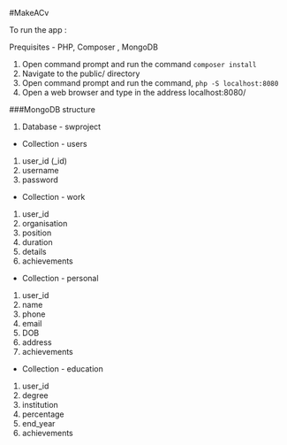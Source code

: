 #MakeACv

To run the app :

Prequisites - PHP, Composer , MongoDB

1. Open command prompt and run the command `composer install`
2. Navigate to the public/ directory
3. Open command prompt and run the command, `php -S localhost:8080`	
4. Open a web browser and type in the address localhost:8080/

###MongoDB structure

1. Database - swproject

 * Collection - users
  1. user_id (_id)
  2. username
  3. password
  
 * Collection - work
  1. user_id
  2. organisation
  3. position
  4. duration
  5. details
  6. achievements
 
 * Collection - personal
  1. user_id
  2. name
  3. phone
  4. email
  5. DOB
  6. address
  7. achievements
  
 * Collection - education
  1. user_id
  2. degree
  3. institution
  4. percentage
  5. end_year
  6. achievements